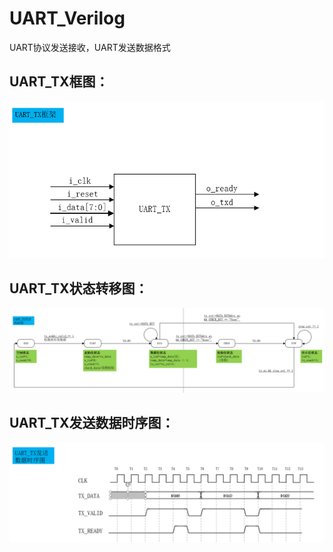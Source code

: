 # UART_Verilog
UART协议发送接收，UART发送数据格式

## UART_TX框图：
![alt text](image-2.png)


## UART_TX状态转移图：
![alt text](image-1.png)

## UART_TX发送数据时序图：
![alt text](image-4.png)


